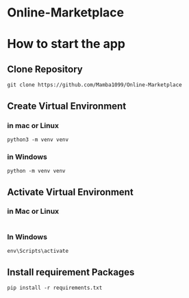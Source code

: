 # Online-Marketplace

# How to start the app

## Clone Repository
```
git clone https://github.com/Mamba1099/Online-Marketplace
```

## Create Virtual Environment
### in mac or Linux
```
python3 -m venv venv
```

### in Windows
```
python -m venv venv
```
## Activate Virtual Environment
### in Mac or Linux
```

```
### In Windows
```
env\Scripts\activate
```
## Install requirement Packages
```
pip install -r requirements.txt
```